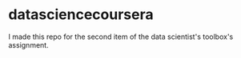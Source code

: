 datasciencecoursera
===================

I made this repo for the second item of the data scientist's toolbox's assignment.
